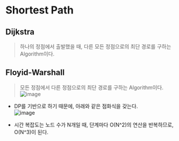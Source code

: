 # Shortest Path
## Dijkstra
> 하나의 정점에서 출발했을 때, 다른 모든 정점으로의 최단 경로를 구하는 Algorithm이다.  

## Floyid-Warshall
> 모든 정점에서 다른 정점으로의 최단 경로를 구하는 Algorithm이다.  
![image](https://user-images.githubusercontent.com/71700079/174823499-627fdd15-abe4-44ef-b712-3d83efc5f68a.png)  

- DP를 기반으로 하기 때문에, 아래와 같은 점화식을 갖는다.  
![image](https://user-images.githubusercontent.com/71700079/174823615-e2e398c4-22be-4188-891e-2b8241c1ed4a.png)  

- 시간 복잡도는 노드 수가 N개일 때, 단계마다 O(N^2)의 연산을 반복하므로, O(N^3)이 된다.

